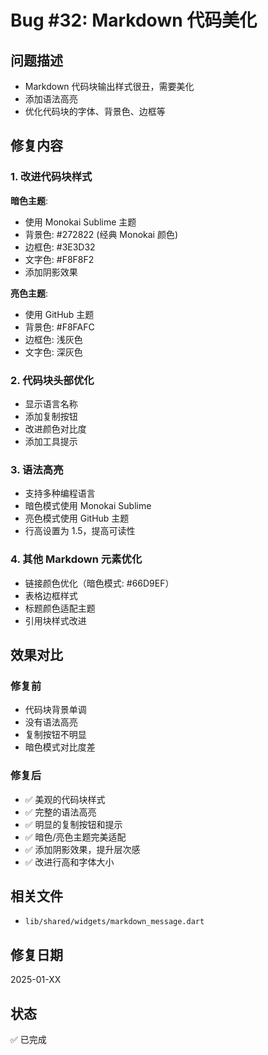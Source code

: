 # Bug #32: Markdown 代码美化

## 问题描述
- Markdown 代码块输出样式很丑，需要美化
- 添加语法高亮
- 优化代码块的字体、背景色、边框等

## 修复内容

### 1. 改进代码块样式

**暗色主题**:
- 使用 Monokai Sublime 主题
- 背景色: #272822 (经典 Monokai 颜色)
- 边框色: #3E3D32
- 文字色: #F8F8F2
- 添加阴影效果

**亮色主题**:
- 使用 GitHub 主题
- 背景色: #F8FAFC
- 边框色: 浅灰色
- 文字色: 深灰色

### 2. 代码块头部优化

- 显示语言名称
- 添加复制按钮
- 改进颜色对比度
- 添加工具提示

### 3. 语法高亮

- 支持多种编程语言
- 暗色模式使用 Monokai Sublime
- 亮色模式使用 GitHub 主题
- 行高设置为 1.5，提高可读性

### 4. 其他 Markdown 元素优化

- 链接颜色优化（暗色模式: #66D9EF）
- 表格边框样式
- 标题颜色适配主题
- 引用块样式改进

## 效果对比

### 修复前
- 代码块背景单调
- 没有语法高亮
- 复制按钮不明显
- 暗色模式对比度差

### 修复后
- ✅ 美观的代码块样式
- ✅ 完整的语法高亮
- ✅ 明显的复制按钮和提示
- ✅ 暗色/亮色主题完美适配
- ✅ 添加阴影效果，提升层次感
- ✅ 改进行高和字体大小

## 相关文件
- `lib/shared/widgets/markdown_message.dart`

## 修复日期
2025-01-XX

## 状态
✅ 已完成
